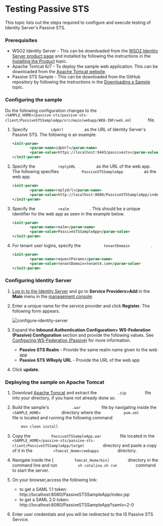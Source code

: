 # Testing Passive STS

This topic lists out the steps required to configure and execute testing
of Identity Server's Passive STS.

### Prerequisites

-   WSO2 Identity Server - This can be downloaded from the [WSO2
    Identity Server product
    page](http://wso2.com/products/identity-server/) and installed by
    following the instructions in the [Installing the
    Product](../../setup/installing-the-product) topic.
-   Apache Tomcat 6/7 - To deploy the sample web application. This can
    be downloaded from the [Apache Tomcat
    website](http://tomcat.apache.org/).
-   Passive STS Sample - This can be downloaded from the GitHub
    repository by following the instructions in the [Downloading a
    Sample](../../using-wso2-identity-server/downloading-a-sample) topic.

### Configuring the sample

Do the following configuration changes to the
`         <SAMPLE_HOME>/passive-sts/passive-sts-client/PassiveSTSSampleApp/src/main/webapp/WEB-INF/web.xml        `
file.

1.  Specify `           idpUrl          ` as the URL of Identity
    Server's Passive STS. The following is an example.

    ``` xml
    <init-param>
            <param-name>idpUrl</param-name>
            <param-value>https://localhost:9443/passivests</param-value>
    </init-param> 
    ```

2.  Specify the `           replyURL          ` as the URL of the web
    app. The following specifies
    `           PassiveSTSSampleApp          ` as the web app.

    ``` xml
    <init-param>
            <param-name>replyUrl</param-name>
            <param-value>http://localhost:8080/PassiveSTSSampleApp/index.jsp</param-value>
    </init-param>
    ```

3.  Specify the `           realm          ` . This should be a unique
    identifier for the web app as seen in the example below.

    ``` xml
    <init-param>
            <param-name>realm</param-name>
            <param-value>PassiveSTSSampleApp</param-value>
    </init-param> 
    ```

4.  For tenant user logins, specify the
    `           tenantDomain          ` .

    ``` xml
    <init-param>
            <param-name>requestParams</param-name>
            <param-value>tenantDomain=tenant4.com</param-value>
    </init-param>
    ```

### Configuring Identity Server

1.  [Log in to the Identity Server](../../setup/running-the-product) and go to
    **Service Providers\>Add** in the **Main** menu in the [management
    console](../../setup/getting-started-with-the-management-console).
2.  Enter a unique name for the service provider and click **Register.**
    The following form appears.  

    ![configure-identity-server](../../assets/img/using-wso2-identity-server/configure-identity-server.png)

3.  Expand the **Inbound Authentication Configuration\>**
    **WS-Federation (Passive) Configuration** section and provide the
    following values. See [Configuring WS-Federation
    (Passive)](../../using-wso2-identity-server/configuring-inbound-authentication-for-a-service-provider#configuring-inbound-authentication-with-ws-federation)
    for more information.  
      
    -   **Passive STS Realm** - Provide the same realm name given to the
        web app
    -   **Passive STS WReply URL** - Provide the URL of the web app

4.  Click **update.**

### Deploying the sample on Apache Tomcat

1.  Download [Apache Tomcat](http://tomcat.apache.org/) and extract the
    `          .zip         ` file into your directory, if you have not
    already done so.
2.  Build the sample's `           .war          ` file by navigating
    inside the `           <SAMPLE_HOME>          ` directory where the
    `           pom.xml          ` file is located and running the
    following command

    ``` java
        mvn clean install
    ```

3.  Copy the `          PassiveSTSSampleApp.war         ` file located
    in the
    `          <SAMPLE_HOME>/passive-sts/passive-sts-client/PassiveSTSSampleApp/target         `
    directory and paste a copy of it in the
    `          <Tomcat_Home>/webapps         ` directory.
4.  Navigate inside the \[ `          Tomcat_Home/bin]         `
    directory in the command line and run
    `          sh catalina.sh run         ` command to start the server.
5.  On your browser,access the following link:
        
    -   to get a SAML 1.1 token:
        http://localhost:8080/PassiveSTSSampleApp/index.jsp
    -   to get a SAML 2.0 token:
        http://localhost:8080/PassiveSTSSampleApp?samlv=2-0

6.  Enter user credentials and you will be redirected to the IS Passive
    STS Service.
